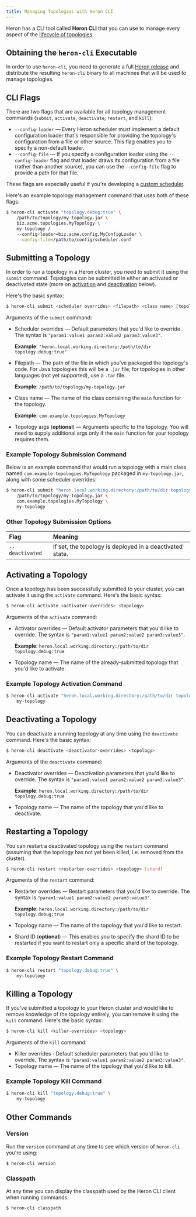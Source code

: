 ```yaml
---
title: Managing Topologies with Heron CLI
---
```


Heron has a CLI tool called **Heron CLI** that you can use to manage every
aspect of the [lifecycle of
topologies](../concepts/topologies.html#topology-lifecycle).

## Obtaining the `heron-cli` Executable

In order to use `heron-cli`, you need to generate a full [Heron
release](release.html) and distribute the resulting `heron-cli` binary to all
machines that will be used to manage topologies.

## CLI Flags

There are two flags that are available for all topology management commands
(`submit`, `activate`, `deactivate`, `restart`, and `kill`):

* `--config-loader` &mdash; Every Heron scheduler must implement a
  default configuration loader that's responsible for providing the topology's
  configuration from a file or other source. This flag enables you to specify a
  non-default loader.
* `--config-file` &mdash; If you specify a configuration loader using the
  `--config-loader` flag and that loader draws its configuration from a file
  (rather than another source), you can use the `--config-file` flag to provide
  a path for that file.

These flags are especially useful if you're developing a [custom
scheduler](../contributors/custom-scheduler.html).

Here's an example topology management command that uses both of these flags:

```bash
$ heron-cli activate "topology.debug:true" \
    /path/to/topology/my-topology.jar \
    biz.acme.topologies.MyTopology \
    my-topology /
    --config-loader=biz.acme.config.MyConfigLoader \
    --config-file=/path/to/config/scheduler.conf
```

## Submitting a Topology

In order to run a topology in a Heron cluster, you need to submit it using the
`submit` command. Topologies can be submitted in either an activated or
deactivated state (more on [activation](#activating-a-topology) and
[deactivation](#deactivating-a-topology) below).

Here's the basic syntax:

```bash
$ heron-cli submit <scheduler overrides> <filepath> <class name> [topology args]
```

Arguments of the `submit` command:

* Scheduler overrides &mdash; Default parameters that you'd like to override.
  The syntax is `"param1:value1 param2:value2 param3:value3"`.

  **Example**: `"heron.local.working.directory:/path/to/dir
  topology.debug:true"`

* Filepath &mdash; The path of the file in which you've packaged the
  topology's code. For Java topologies this will be a `.jar` file; for
  topologies in other languages (not yet supported), use a `.tar` file.

  **Example**: `/path/to/topology/my-topology.jar`

* Class name &mdash; The name of the class containing the `main` function
  for the topology.

  **Example**: `com.example.topologies.MyTopology`

* Topology args (**optional**) &mdash; Arguments specific to the topology.
  You will need to supply additional args only if the `main` function for your
  topology requires them.

### Example Topology Submission Command

Below is an example command that would run a topology with a main class named
`com.example.topologies.MyTopology` packaged in `my-topology.jar`, along with
some scheduler overrides:

```bash
$ heron-cli submit "heron.local.working.directory:/path/to/dir topology.debug:true" \
    /path/to/topology/my-topology.jar \
    com.example.topologies.MyTopology \
    my-topology
```

### Other Topology Submission Options

Flag | Meaning
:--- | :------
`--deactivated` | If set, the topology is deployed in a deactivated state.

## Activating a Topology

Once a topology has been successfully submitted to your cluster, you can
activate it using the `activate` command. Here's the basic syntax:

```bash
$ heron-cli activate <activator-overrides> <topology>
```

Arguments of the `activate` command:

* Activator overrides &mdash; Default activator parameters that you'd like to
  override. The syntax is `"param1:value1 param2:value2 param3:value3"`.

  **Example**: `heron.local.working.directory:/path/to/dir topology.debug:true`

* Topology name  &mdash; The name of the already-submitted topology that you'd
  like to activate.

### Example Topology Activation Command

```bash
$ heron-cli activate "heron.local.working.directory:/path/to/dir topology.debug:true"  \
    my-topology
```

## Deactivating a Topology

You can deactivate a running topology at any time using the `deactivate`
command. Here's the basic syntax:

```bash
$ heron-cli deactivate <deactivator-overrides> <topology>
```

Arguments of the `deactivate` command:

* Deactivator overrides &mdash; Deactivation parameters that you'd like to
  override. The syntax is `"param1:value1 param2:value2 param3:value3"`.

  **Example**: `heron.local.working.directory:/path/to/dir topology.debug:true`

* Topology name &mdash; The name of the topology that you'd like to deactivate.

## Restarting a Topology

You can restart a deactivated topology using the `restart` command (assuming
that the topology has not yet been killed, i.e. removed from the cluster).

```bash
$ heron-cli restart <restarter-overrides> <topology> [shard]
```

Arguments of the `restart` command:

* Restarter overrides &mdash; Restart parameters that you'd like to override.
  The syntax is `"param1:value1 param2:value2 param3:value3"`.

  **Example**: `heron.local.working.directory:/path/to/dir topology.debug:true`

* Topology name &mdash; The name of the topology that you'd like to restart.
* Shard ID (**optional**) &mdash; This enables you to specify the shard ID to be
  restarted if you want to restart only a specific shard of the topology.

### Example Topology Restart Command

```bash
$ heron-cli restart "topology.debug:true" \
    my-topology
```

## Killing a Topology

If you've submitted a topology to your Heron cluster and would like to remove
knowledge of the topology entirely, you can remove it using the `kill` command.
Here's the basic syntax:

```bash
$ heron-cli kill <killer-overrides> <topology>
```

Arguments of the `kill` command:

* Killer overrides &dash; Default scheduler parameters that you'd like to
  override. The syntax is `"param1:value1 param2:value2 param3:value3"`.
* Topology name &mdash; The name of the topology that you'd like to kill.

### Example Topology Kill Command

```bash
$ heron-cli kill "topology.debug:true" \
    my-topology
```

## Other Commands

### Version

Run the `version` command at any time to see which version of `heron-cli` you're
using:

```bash
$ heron-cli version
```

### Classpath

At any time you can display the classpath used by the Heron CLI client when
running commands.

```bash
$ heron-cli classpath
```
